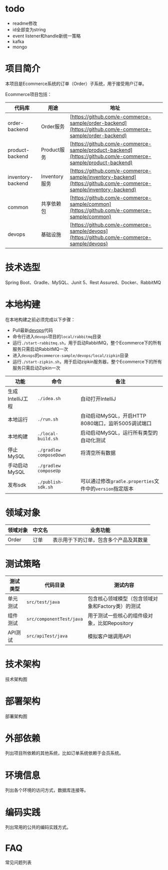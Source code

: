 # todo
- readme修改
- id全部变为string
- event listener和handle新统一策略
- kafka
- mongo

# 项目简介
本项目是Ecommerce系统的订单（Order）子系统，用于接受用户订单。

Ecommerce项目包括：

|代码库|用途|地址|
| --- | --- | --- |
|order-backend|Order服务|[https://github.com/e-commerce-sample/order-backend](https://github.com/e-commerce-sample/order-backend)|
|product-backend|Product服务|[https://github.com/e-commerce-sample/product-backend](https://github.com/e-commerce-sample/product-backend)|
|inventory-backend|Inventory服务|[https://github.com/e-commerce-sample/inventory-backend](https://github.com/e-commerce-sample/inventory-backend)|
|common|共享依赖包|[https://github.com/e-commerce-sample/common](https://github.com/e-commerce-sample/common)|
|devops|基础设施|[https://github.com/e-commerce-sample/devops](https://github.com/e-commerce-sample/devops)|

# 技术选型
Spring Boot、Gradle、MySQL、Junit 5、Rest Assured、Docker、RabbitMQ

# 本地构建

在本地构建之前必须完成以下步骤：
- Pull最新[devops](https://github.com/e-commerce-sample/devops)代码
- 命令行进入`devops`项目的`local/rabbitmq`目录
- 运行`./start-rabbitmq.sh`，用于启动RabbitMQ，整个Ecommerce下的所有服务只需启动RabbitMQ一次
- 进入`devops`的`ecommerce-sample/devops/local/zipkin`目录
- 运行`./start-zipkin.sh`，用于启动zipkin服务器，整个Ecommerce下的所有服务只需启动Zipkin一次


|功能|命令|备注|
| --- | --- | --- |
|生成IntelliJ工程|`./idea.sh`|自动打开IntelliJ|
|本地运行|`./run.sh`|自动启动MySQL，开启HTTP 8080端口，监听5005调试端口|
|本地构建|`./local-build.sh`|启动启动MySQL，运行所有类型的自动化测试|
|停止MySQL|`./gradlew composeDown`|将清空所有数据|
|手动启动MySQL|`./gradlew composeUp`||
|发布sdk|`./publish-sdk.sh`|可以通过修改`gradle.properties`文件中的`version`指定版本|

# 领域对象
|领域对象|中文名|业务功能|
| --- | --- | --- |
|Order|订单|表示用于下的订单，包含多个产品及其数量|

# 测试策略
|测试类型|代码目录|测试内容|
| --- | --- | --- |
|单元测试|`src/test/java`|包含核心领域模型（包含领域对象和Factory类）的测试|
|组件测试|`src/componentTest/java`|用于测试一些核心的组件级对象，比如Repository|
|API测试|`src/apiTest/java`|模拟客户端调用API|

# 技术架构
技术架构图

# 部署架构
部署架构图

# 外部依赖
列出项目所依赖的其他系统，比如订单系统依赖于会员系统。

# 环境信息
列出各个环境的访问方式，数据库连接等。

# 编码实践
列出常用的公共的编码实践方式。

# FAQ
常见问题列表


